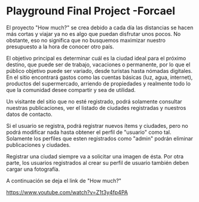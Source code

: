 # Playground Final Project -Forcael

El proyecto "How much?" se crea debido a cada día las distancias se hacen más cortas y viajar ya no es algo que puedan disfrutar unos pocos. No obstante, eso no significa que no busquemos maximizar nuestro presupuesto a la hora de conocer otro país.

El objetivo principal es determinar cuál es la ciudad ideal para el próximo destino, que puede ser de trabajo, vacaciones o permanente, por lo que el público objetivo puede ser variado, desde turistas hasta nómadas digitales. En el sitio encontrará gastos como las cuentas básicas (luz, agua, internet), productos del supermercado, arriendo de propiedades y realmente todo lo que la comunidad desee compartir y sea de utilidad.

Un visitante del sitio que no esté registrado, podrá solamente consultar nuestras publicaciones, ver el listado de ciudades registradas y nuestros datos de contacto.

Si el usuario se registra, podrá  registrar nuevos ítems y ciudades, pero no podrá modificar nada hasta obtener el perfil de "usuario" como tal. Solamente los perfiles que esten registrados como "admin" podrán eliminar publicaciones y ciudades.

Registrar una ciudad siempre va a solicitar una imagen de ésta. Por otra parte, los usuarios registrados al crear su perfil de usuario también deben cargar una fotografía.

A continuación se deja el link de "How much?"

https://www.youtube.com/watch?v=Z1t3y4fp4PA